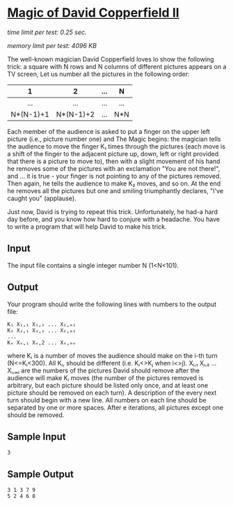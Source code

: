 # [Magic of David Copperfield II](http://acm.sgu.ru/problem.php?contest=0&problem=109)

_time limit per test: 0.25 sec._

_memory limit per test: 4096 KB_

The well-known magician David Copperfield loves lo show the following trick: a square with N rows and N columns of different pictures appears on a TV screen, Let us number all the pictures in the following order:

| 1         | 2         | ... | N   |
|:---------:|:---------:|:---:|:---:|
|    ...    |    ...    | ... | ... |
| N*(N-1)+1 | N*(N-1)+2 | ... | N*N |

Each member of the audience is asked to put a finger on the upper left picture (i.e., picture number one) and The Magic begins: the magician tells the audience to move the finger K₁ times through the pictures (each move is a shift of the finger to the adjacent picture up, down, left or right provided that there is a picture to move to), then with a slight movement of his hand he removes some of the pictures with an exclamation "You are not there!", and ... it is true - your finger is not pointing to any of the pictures removed. Then again, he tells the audience to make K₂ moves, and so on. At the end he removes all the pictures but one and smiling triumphantly declares, "I've caught you" (applause). 

Just now, David is trying to repeat this trick. Unfortunately, he had-a hard day before, and you know how hard to conjure with a headache. You have to write a program that will help David to make his trick.

## Input

The input file contains a single integer number N (1<N<101).

## Output

Your program should write the following lines with numbers to the output file:
```
K₁ X₁,₁ X₁,₂ ... X₁,ₘ₁
K₂ X₂,₁ X₂,₂ ... X₂,ₘ₂
...
Kₑ Xₑ,₁ Xₑ,2 ... Xₑ,ₘₑ
```

where Kᵢ is a number of moves the audience should make on the i-th turn (N<=Kᵢ<300). All Kᵢ, should be different (i.e. Kᵢ<>Kⱼ when i<>j). Xᵢ,₁ Xᵢ,₂ ... Xᵢ,ₘᵢ are the numbers of the pictures David should remove after the audience will make Kᵢ moves (the number of the pictures removed is arbitrary, but each picture should be listed only once, and at least one picture should be removed on each turn).
A description of the every next turn should begin with a new line. All numbers on each line should be separated by one or more spaces. After e iterations, all pictures except one should be removed.

## Sample Input
```
3
```

## Sample Output
```
3 1 3 7 9
5 2 4 6 8
```
